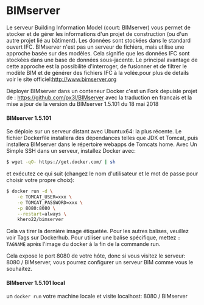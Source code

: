 # BIMserver

Le serveur Building Information Model (court: BIMserver) vous permet de stocker et de gérer les informations d'un projet de construction (ou d'un autre projet lié au bâtiment). Les données sont stockées dans le standard ouvert IFC. BIMserver n'est pas un serveur de fichiers, mais utilise une approche basée sur des modèles. Cela signifie que les données IFC sont stockées dans une base de données sous-jacente. Le principal avantage de cette approche est la possibilité d'interroger, de fusionner et de filtrer le modèle BIM et de générer des fichiers IFC à la volée.pour plus de details voir le site officiel:http://www.bimserver.org

Déployer BIMserver dans un conteneur Docker
c'est un Fork depuisle projet de : https://github.com/px3l/BIMserver
avec la traduction en francais et la mise a jour de la version du BIMserver 1.5.101 du 18 mai 2018

#### BIMserver 1.5.101

Se déploie sur un serveur distant avec Ubuntux64: la plus récente. Le fichier Dockerfile installera des dépendances telles que JDK et Tomcat, puis installera BIMserver dans le répertoire webapps de Tomcats home. Avec Un Simple SSH dans un serveur, installez Docker avec:

```bash
$ wget -qO- https://get.docker.com/ | sh
```

et exécutez ce qui suit (changez le nom d'utilisateur et le mot de passe pour choisir votre propre choix):

```bash
$ docker run -d \
	-e TOMCAT_USER=xxx \
	-e TOMCAT_PASSWORD=xxx \
	-p 8080:8080 \
	--restart=always \
	khero22/bimserver
```

Cela va tirer la dernière image étiquetée. Pour les autres balises, veuillez voir Tags sur Dockerhub. Pour utiliser une balise spécifique, mettez `: TAGNAME` après l'image du docker à la fin de la commande run.

Cela expose le port 8080 de votre hôte, donc si vous visitez le serveur: 8080 / BIMserver, vous pourrez configurer un serveur BIM comme vous le souhaitez.

#### BIMserver 1.5.101 local

un `docker run` votre machine locale et visite localhost: 8080 / BIMserver
